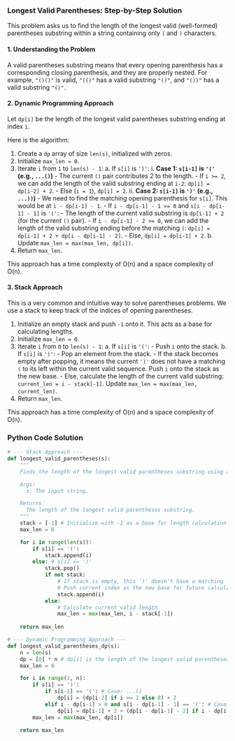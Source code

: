 ### Longest Valid Parentheses: Step-by-Step Solution

This problem asks us to find the length of the longest valid (well-formed) parentheses substring within a string containing only `(` and `)` characters.

#### 1. Understanding the Problem

A valid parentheses substring means that every opening parenthesis has a corresponding closing parenthesis, and they are properly nested. For example, `"()()"` is valid, `"(()"` has a valid substring `"()"`, and `"())"` has a valid substring `"()"`.

#### 2. Dynamic Programming Approach

Let `dp[i]` be the length of the longest valid parentheses substring ending at index `i`.

Here is the algorithm:

1.  Create a `dp` array of size `len(s)`, initialized with zeros.
2.  Initialize `max_len = 0`.
3.  Iterate `i` from `1` to `len(s) - 1`:
    a. If `s[i]` is `')'`:
        i. **Case 1: `s[i-1]` is `'('` (e.g., `...()`)**
            - The current `()` pair contributes 2 to the length.
            - If `i >= 2`, we can add the length of the valid substring ending at `i-2`: `dp[i] = dp[i-2] + 2`.
            - Else (`i = 1`), `dp[i] = 2`.
        ii. **Case 2: `s[i-1]` is `')'` (e.g., `...))`)**
            - We need to find the matching opening parenthesis for `s[i]`. This would be at `i - dp[i-1] - 1`.
            - If `i - dp[i-1] - 1 >= 0` and `s[i - dp[i-1] - 1]` is `'('`:
                - The length of the current valid substring is `dp[i-1] + 2` (for the current `()` pair).
                - If `i - dp[i-1] - 2 >= 0`, we can add the length of the valid substring ending before the matching `(`: `dp[i] = dp[i-1] + 2 + dp[i - dp[i-1] - 2]`.
                - Else, `dp[i] = dp[i-1] + 2`.
    b. Update `max_len = max(max_len, dp[i])`.
4.  Return `max_len`.

This approach has a time complexity of O(n) and a space complexity of O(n).

#### 3. Stack Approach

This is a very common and intuitive way to solve parentheses problems. We use a stack to keep track of the indices of opening parentheses.

1.  Initialize an empty stack and push `-1` onto it. This acts as a base for calculating lengths.
2.  Initialize `max_len = 0`.
3.  Iterate `i` from `0` to `len(s) - 1`:
    a. If `s[i]` is `'('`:
        - Push `i` onto the stack.
    b. If `s[i]` is `')'`:
        - Pop an element from the stack.
        - If the stack becomes empty after popping, it means the current `')'` does not have a matching `(` to its left within the current valid sequence. Push `i` onto the stack as the new base.
        - Else, calculate the length of the current valid substring: `current_len = i - stack[-1]`. Update `max_len = max(max_len, current_len)`.
4.  Return `max_len`.

This approach has a time complexity of O(n) and a space complexity of O(n).

### Python Code Solution

```python
# --- Stack Approach ---
def longest_valid_parentheses(s):
    """
    Finds the length of the longest valid parentheses substring using a stack.

    Args:
      s: The input string.

    Returns:
      The length of the longest valid parentheses substring.
    """
    stack = [-1] # Initialize with -1 as a base for length calculation
    max_len = 0

    for i in range(len(s)):
        if s[i] == '(':
            stack.append(i)
        else: # s[i] == ')'
            stack.pop()
            if not stack:
                # If stack is empty, this ')' doesn't have a matching '('
                # Push current index as the new base for future calculations
                stack.append(i)
            else:
                # Calculate current valid length
                max_len = max(max_len, i - stack[-1])
                
    return max_len

# --- Dynamic Programming Approach ---
def longest_valid_parentheses_dp(s):
    n = len(s)
    dp = [0] * n # dp[i] is the length of the longest valid parentheses substring ending at i
    max_len = 0

    for i in range(1, n):
        if s[i] == ')':
            if s[i-1] == '(': # Case: ...()
                dp[i] = (dp[i-2] if i >= 2 else 0) + 2
            elif i - dp[i-1] > 0 and s[i - dp[i-1] - 1] == '(': # Case: ...))
                dp[i] = dp[i-1] + 2 + (dp[i - dp[i-1] - 2] if i - dp[i-1] - 2 >= 0 else 0)
        max_len = max(max_len, dp[i])
        
    return max_len

```
